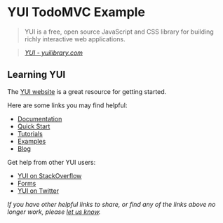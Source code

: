 # YUI TodoMVC Example

> YUI is a free, open source JavaScript and CSS library for building richly interactive web applications.

> _[YUI - yuilibrary.com](http://yuilibrary.com)_


## Learning YUI

The [YUI website](http://yuilibrary.com) is a great resource for getting started.

Here are some links you may find helpful:

* [Documentation](http://yuilibrary.com/yui/docs)
* [Quick Start](http://yuilibrary.com/yui/quick-start)
* [Tutorials](http://yuilibrary.com/yui/docs/tutorials)
* [Examples](http://yuilibrary.com/yui/docs/examples)
* [Blog](http://yuiblog.com)

Get help from other YUI users:

* [YUI on StackOverflow](http://stackoverflow.com/questions/tagged/yui)
* [Forms](http://yuilibrary.com/forum)
* [YUI on Twitter](http://twitter.com/yuilibrary)

_If you have other helpful links to share, or find any of the links above no longer work, please [let us know](https://github.com/addyosmani/todomvc/issues)._